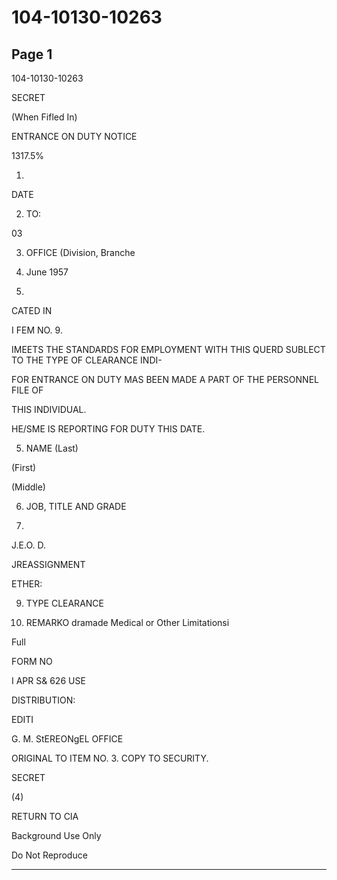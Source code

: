 # 104-10130-10263

## Page 1

104-10130-10263

SECRET

(When Fifled In)

ENTRANCE ON DUTY NOTICE

1317.5%

1.

DATE

2. TO:

03

3. OFFICE (Division, Branche

77. June 1957

4.

CATED IN

I FEM NO. 9.

IMEETS THE STANDARDS FOR EMPLOYMENT WITH THIS QUERD SUBLECT TO THE TYPE OF CLEARANCE INDI-

FOR ENTRANCE ON DUTY MAS BEEN MADE A PART OF THE PERSONNEL FILE OF

THIS INDIVIDUAL.

HE/SME IS REPORTING FOR DUTY THIS DATE.

5. NAME (Last)

(First)

(Middle)

6. JOB, TITLE AND GRADE

8.

J.E.O. D.

JREASSIGNMENT

ETHER:

9. TYPE CLEARANCE

10. REMARKO dramade Medical or Other Limitationsi

Full

FORM NO

I APR S& 626 USE

DISTRIBUTION:

EDITI

G. M. StEREONgEL OFFICE

ORIGINAL TO ITEM NO. 3. COPY TO SECURITY.

SECRET

(4)

RETURN TO CIA

Background Use Only

Do Not Reproduce

---


